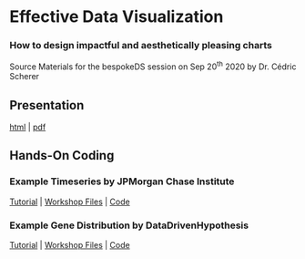 # Effective Data Visualization
### How to design impactful and aesthetically pleasing charts

Source Materials for the bespokeDS session on Sep 20<sup>th</sup> 2020 by Dr. Cédric Scherer

## Presentation 

[html](https://z3tt.github.io/bespokeDS_EffectiveDataViz/presentation.html) | [pdf](https://z3tt.github.io/bespokeDS_EffectiveDataViz/docs/presentation.pdf)


## Hands-On Coding

### Example Timeseries by JPMorgan Chase Institute

[Tutorial](https://z3tt.github.io/bespokeDS_EffectiveDataViz/docs/workshop_jpm/workshop_jpm.html) | [Workshop Files](https://github.com/Z3tt/bespokeDS_EffectiveDataViz/raw/master/docs/workshop_jpm.zip) | [Code](https://github.com/Z3tt/bespokeDS_EffectiveDataViz/blob/master/docs/workshop_jpm/workshop_jpm.Rmd)

### Example Gene Distribution by DataDrivenHypothesis

[Tutorial](https://z3tt.github.io/bespokeDS_EffectiveDataViz/docs/workshop_ddh/workshop_ddh.html) | [Workshop Files](https://github.com/Z3tt/bespokeDS_EffectiveDataViz/raw/master/docs/workshop_ddh.zip) | [Code](https://github.com/Z3tt/bespokeDS_EffectiveDataViz/blob/master/docs/workshop_ddh/workshop_ddh.Rmd)
